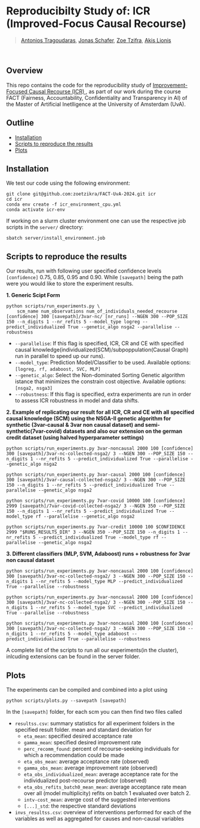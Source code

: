 # Reproducibilty Study of: ICR (Improved-Focus Causal Recourse)


> [Antonios Tragoudaras](https://github.com/antragoudaras/), 
[Jonas Schafer](), 
[Zoe Tzifra](), 
[Akis Lionis]()
<br>

## Overview
This repo contains the code for the reproducibility study of [Improvement-Focused Causal Recourse (ICR)
](https://arxiv.org/abs/2210.15709), as part of our work during the course FACT (Fairness, Accountability, Confidentiality and Transparency in AI) of the Master of Artificial Inetlligence at the University of Amsterdam (UvA).

<!-- training ITI-GEN and generating images that uniformly span across 
the categories of selected attributes. The main idea behind our approach is leveraging reference images to better represent diverse attributes. 
Key features of our method are:
- Only need datasets that capture the marginal distribution of individual attributes, bypassing the need for datasets that represent joint distributions of multiple attributes.
- The learned token embeddings are generalizable across different generative models. -->



<!-- ## Updates

**[Oct 28 2023]** Evaluation code added [here](#evaluation).

**[Sep 18 2023]** Code released. Generation using [Stable Diffusion](https://github.com/CompVis/stable-diffusion) is supported. Will support [ControlNet](https://github.com/lllyasviel/ControlNet), [InstructionPix2Pix](https://github.com/timothybrooks/instruct-pix2pix) later.

**[Sep 11 2023]** Paper released to [Arxiv](https://arxiv.org/pdf/2309.05569.pdf). -->


## Outline
- [Installation](#installation)
- [Scripts to reproduce the results](#scripts-to-reproduce-the-results)
- [Plots](#plots)




## Installation
We test our code using the following environment:
```angular2html
git clone git@github.com:zoetzikra/FACT-UvA-2024.git icr
cd icr
conda env create -f icr_environment_cpu.yml 
conda activate icr-env
```
If working on a slurm cluster environment one can use the respective job scripts in the ```server/``` directory:
```angular2html
sbatch server/install_environment.job
```


<!-- ## Data Preparation -->

<!-- <p align="center">
    <img src="docs/fig_sample.png" width="600px"/>
</p> -->

<!-- 1. We provide _processed_ reference images as follows:

|   Dataset    |      Description      |       Attribute Used        |                                        Google Drive                                        |
|:------------:|:---------------------:|:---------------------------:|:------------------------------------------------------------------------------------------:|
|  [CelebA](https://mmlab.ie.cuhk.edu.hk/projects/CelebA.html)  |   Real face images    | 40 binary facial attributes | [Link](https://drive.google.com/file/d/1_wxcrzirofEge4i8LTyYBAL0SMQ_LwGO/view?usp=sharing) | 
| [FairFace](https://github.com/joojs/fairface) |   Real face images    |    Age with 9 categories    | [Link](https://drive.google.com/file/d/1_xtui0b0O52u38jbJzrxW8yRRiBHnZaA/view?usp=sharing) |
|   [FAIR](https://trust.is.tue.mpg.de/)   | Synthetic face images |   Skin tone with 6 categories    | [Link](https://drive.google.com/file/d/1_wiqq7FDByLp8Z4WQOeboSEXYsCzmV76/view?usp=sharing) |
|   [LHQ](https://universome.github.io/alis)    |    Natural scenes     | 11 global scene attributes  | [Link](https://drive.google.com/file/d/1_ypk4ouxQptBevUTcWSp0ZbxvqSZGiKg/view?usp=sharing) |

Save the `.zip` files and unzip the downloaded reference images under ```data/``` directory:
```angular2html
|-- data
|   |-- celeba
|   |   |-- 5_o_Clock_Shadow
|   |   |-- Bald
|   |   |-- ...

|   |-- FAIR_benchmark
|   |   |-- Skin_tone

|   |-- fairface
|   |   |-- Age

|   |-- lhq
|   |   |-- Bright
|   |   |-- Colorful
|   |   |-- ...
```

2. **(Optional)** You can also construct _customized_ reference images under ```data/``` directory:
```angular2html
|-- data
|   |-- custom_dataset_name
|   |   |-- Attribute_1
|   |   |   |-- Category_1
|   |   |   |-- Category_2
|   |   |   |-- ..
|   |   |-- Attribute_2
|   |   |-- ...
```
Modify the corresponding functions in `util.py`. -->




## Scripts to reproduce the results
Our results, run with following user specified confidence levels ``[confidence]`` 0.75, 0.85, 0.95 and 0.90. While ```[savepath]``` being the path were you would like to store the experiment results.

**1. Generic Scipt Form**
```shell
python scripts/run_experiments.py \
    scm_name num_observations num_of_individuals_needed_recourse [confidence] 300 [savepath]/3var-nc/ [nr_runs] --NGEN 300 --POP_SIZE 150 --n_digits 1 --nr_refits 5 --model_type logreg --predict_individualized True --genetic_algo nsga2 --parallelise --robustness 
```
  - `--parallelise`: If this flag is specified, ICR, CR and CE with specified causal knowledge(individualized(SCM)/subpoppulation(Causal Graph) run in parallel to speed up our runs). 
  - `--model_type`: Prediction Model/Classifier to be used. Available options: `[logreg, rf, adaboost, SVC, MLP]`
  - `--genetic_algo`: Select the Non-dominated Sorting Genetic algorithm istance that minimizes the constrain cost objective. Available options: `[nsga2, nsga3]`
  - `--robustness`: If this flag is specified, extra experiments are run in order to assess ICR robustness in model and data shifts.
 
**2. Example of replicating our result for all ICR, CR and CE with all specified causal knowledge (SCM) using the NSGA-II genetic algorithm for synthetic (3var-causal & 3var non causal dataset) and semi-synthetic(7var-covid) datasets and also our extension on the german credit dataset (using halved hyperparameter settings)**
```shell
python scripts/run_experiments.py 3var-noncausal 2000 100 [confidence] 300 [savepath]/3var-nc-collected-nsga2/ 3 --NGEN 300 --POP_SIZE 150 --n_digits 1 --nr_refits 5 --predict_individualized True --parallelise --genetic_algo nsga2

python scripts/run_experiments.py 3var-causal 2000 100 [confidence] 300 [savepath]/3var-causal-collected-nsga2/ 3 --NGEN 300 --POP_SIZE 150 --n_digits 1 --nr_refits 5 --predict_individualized True --parallelise --genetic_algo nsga2

python scripts/run_experiments.py 7var-covid 10000 100 [confidence] 2999 [savepath]/7var-covid-collected-nsga2/ 3 --NGEN 350 --POP_SIZE 150 --n_digits 1 --nr_refits 5 --predict_individualized True --model_type rf --parallelise --genetic_algo nsga2

python scripts/run_experiments.py 7var-credit 10000 100 $CONFIDENCE 2999 "$RUNS_RESULTS_DIR" 3 --NGEN 350 --POP_SIZE 150 --n_digits 1 --nr_refits 5 --predict_individualized True --model_type rf --parallelise --genetic_algo nsga2
```
**3. Different classifiers (MLP, SVM, Adaboost) runs + robustness for 3var non causal dataset**
```shell
python scripts/run_experiments.py 3var-noncausal 2000 100 [confidence] 300 [savepath]/3var-nc-collected-nsga2/ 3 --NGEN 300 --POP_SIZE 150 --n_digits 1 --nr_refits 5 --model_type MLP --predict_individualized True --parallelise --robustness

python scripts/run_experiments.py 3var-noncausal 2000 100 [confidence] 300 [savepath]/3var-nc-collected-nsga2/ 3 --NGEN 300 --POP_SIZE 150 --n_digits 1 --nr_refits 5 --model_type SVC --predict_individualized True --parallelise --robustness

python scripts/run_experiments.py 3var-noncausal 2000 100 [confidence] 300 [savepath]/3var-nc-collected-nsga2/ 3 --NGEN 300 --POP_SIZE 150 --n_digits 1 --nr_refits 5 --model_type adaboost --predict_individualized True --parallelise --robustness
```
A complete list of the scripts to run all our experiments(in the cluster), inlcuding extensions can be found in the server folder.

## Plots 

The experiments can be compiled and combined into a plot using 

```shell
python scripts/plots.py --savepath [savepath]
```

In the ``[savepath]`` folder, for each scm you can then find two files called

- ``resultss.csv``: summary statistics for all experiment folders in the specified result folder. mean and standard deviation for
  - `eta_mean`: specified desired acceptance rate
  - `gamma_mean`: specified desired improvement rate
  - `perc_recomm_found`: percent of recourse-seeking individuals for which a recommendation could be made
  - `eta_obs_mean`: average acceptance rate (observed)
  - `gamma_obs_mean`: average improvement rate (observed)
  - `eta_obs_individualized_mean`: average acceptance rate for the individualized post-recourse predictor (observed)
  - `eta_obs_refits_batch0_mean_mean`: average acceptance rate mean over all (model multiplicity) refits on batch 1 evaluated over batch 2. 
  - `intv-cost_mean`: averge cost of the suggested interventions
  - `[...]_std`: the respective standard deviations
- ``invs_resultss.csv``: overview of interventions performed for each of the variables as well as aggregated for causes and non-causal variables

<!-- ## (Optional) Prompt Prepending

<p align="center">
    <img src="docs/fig_framework.png"/>
</p>

**1. Prepend on human domain**
```shell
python prepend.py \
    --prompt='a headshot of a person' \
    --attr-list='Male,Skin_tone,Age' \
    --load-model-epoch=19 \
    --prepended-prompt='a headshot of a doctor'
```
  - `--prompt` and `--attr_list` should be align with those used in training ITI-GEN.
  - `--load_model_epoch` indicates the model's epoch you want to load.
  - `--prepended_prompt`: prepend the learnt tokens after this prompt to implement Train-Once-For-All Generation. In human domain, `prompt` and `prepended_prompt` should not differ a lot, better to solely change the occupation.

**2. Prepend on scene domain**
```shell
python prepend.py \
    --prompt='a natural scene' \
    --attr-list='Colorful' \
    --load-model-epoch=19 \
    --prepended-prompt='an alien pyramid landscape, art station, landscape, concept art, illustration, highly detailed artwork cinematic'
```



## Generation
Our ITI-GEN training is standalone from the generative models such as Stable Diffusion, ControlNet, and InstructionPix2Pix.
Here we show one example how to use ITI-GEN to generate images with Stable Diffusion.

### Stable Diffusion installation
```shell
cd models
git clone https://github.com/CompVis/stable-diffusion.git
# ITI-GEN has been tested with this version: https://huggingface.co/CompVis/stable-diffusion-v-1-4-original
# Due to licence issues, we cannot share the pre-trained checkpoints directly.
# Download it yourself and put the Stable Diffusion checkpoints at <path/to/sd-v1-4.ckpt>.
mv stable-diffusion sd
mkdir -p sd/models/ldm/stable-diffusion-v1/
ln -s <path/to/sd-v1-4.ckpt> sd/models/ldm/stable-diffusion-v1/model.ckpt
cd sd
pip install -e .
cd ../..
```

### Image generation

**1. Generation on the human domain**

<p align="center">
  <img src="docs/multi_category.png" style="margin-right: 10px;"  width="370px">
  <img src="docs/multi_category_man.png" width="370px">
</p>

```shell
python generation.py \
    --config='models/sd/configs/stable-diffusion/v1-inference.yaml' \
    --ckpt='models/sd/models/ldm/stable-diffusion-v1/model.ckpt' \
    --plms \
    --attr-list='Male,Skin_tone,Age' \
    --outdir='./ckpts/a_headshot_of_a_person_Male_Skin_tone_Age/original_prompt_embedding/sample_results' \
    --prompt-path='./ckpts/a_headshot_of_a_person_Male_Skin_tone_Age/original_prompt_embedding/basis_final_embed_19.pt' \
    --n_iter=5 \
    --n_rows=5 \
    --n_samples=1
```
- `--config`: config file for Stable Diffusion.
- `--ckpt`: path to the pre-trained Stable Diffusion checkpoint.
- `--plms`: whether to use the plms sampling.
- `--attr_list`: attributes should be selected from `Dataset_name_attribute_list` in `util.py`, separated by commas. This should align with the attribute list used in training ITI-GEN.
- `--outdir`: output directory of the generated images.
- `--prompt_path`: path to the learnt prompt embeddings with ITI-GEN.
- `--n_iter`: number of iterations for the diffusion sampling.
- `--n_rows`: number of rows in the output image grid.
- `--n_samples`: number of samples per row.


**2. Generation on the scene domain**

<p align="center">
  <img src="docs/scene_3.png" style="margin-right: 10px;"  width="370px">
  <img src="docs/scene_4.png" width="370px">
</p>

```shell
python generation.py \
    --config='models/sd/configs/stable-diffusion/v1-inference.yaml' \
    --ckpt='models/sd/models/ldm/stable-diffusion-v1/model.ckpt' \
    --plms \
    --attr-list='Colorful' \
    --outdir='./ckpts/a_natural_scene_Colorful/original_prompt_embedding/sample_results' \
    --prompt-path='./ckpts/a_natural_scene_Colorful/original_prompt_embedding/basis_final_embed_19.pt' \
    --n_iter=5 \
    --n_rows=5 \
    --n_samples=1
```

We are actively adding more features to this repo. Please stay tuned!


## Evaluation
We show using CLIP, which is found superior to the pre-trained classifiers, for evaluating most of the attributes. 
When it might be erroneous for some attributes, we combine the CLIP results with human evaluations.
The output for this script contains the quantitative results of both `KL divergence` and `FID` score, supported by [CleanFID](https://github.com/GaParmar/clean-fid).

```shell
python evaluation.py \
    --img-folder '/path/to/image/folder/you/want/to/evaluate' \
    --class-list 'a headshot of a person wearing eyeglasses' 'a headshot of a person'
```
- `--img_folder`: the image folder that you want to evaluate.
- `--class_list`: the class prompts used for evaluation, separated by a space. The length of the list depends on the number of category combinations for different attributes. In terms of writing evaluation prompts for CelebA attributes, please refer (but not limited) to Table A3 in the supplementary materials.

We should notice FID score can be affected by various factors such as the image number. 
Each FID score in our paper is computed using images over 5K. For sanity check, 
we suggest directly comparing with the FID score of the images from baseline Stable Diffusion in the same setup. 
Please refer to Section 4.1 Quantitative Metrics in the main paper and Section D in the supplementary materials for more details.

## Acknowledgements
- Models
  - [Stable Diffusion](https://github.com/CompVis/stable-diffusion)
  - [ControlNet](https://github.com/lllyasviel/ControlNet)
  - [InstructPix2Pix](https://github.com/timothybrooks/instruct-pix2pix)
- Data acquisition and processing
  - [CelebA](https://mmlab.ie.cuhk.edu.hk/projects/CelebA.html)
  - [FairFace](https://github.com/joojs/fairface)
  - [FAIR](https://trust.is.tue.mpg.de/)
  - [LHQ](https://universome.github.io/alis)
  - [CLIP-IQA](https://github.com/IceClear/CLIP-IQA)

## Citation
If you find this repo useful, please cite:
```
@inproceedings{zhang2023inclusive,
  title={{ITI-GEN}: Inclusive Text-to-Image Generation},
  author={Zhang, Cheng and Chen, Xuanbai and Chai, Siqi and Wu, Henry Chen and Lagun, Dmitry and Beeler, Thabo and De la Torre, Fernando},
  booktitle = {ICCV},
  year={2023}
}
``` -->

<!-- ## License
We use the X11 License. This license is identical to the MIT License, 
but with an extra sentence that prohibits using the copyright holders' names (Carnegie Mellon University and Google in our case) for 
advertising or promotional purposes without written permission. -->
